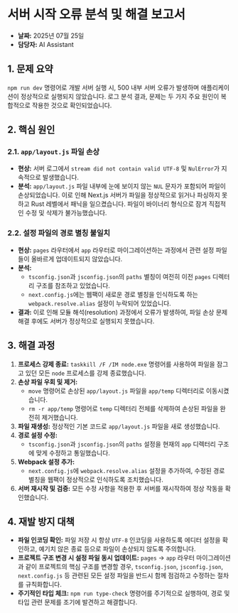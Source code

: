 # 서버 시작 오류 분석 및 해결 보고서

- **날짜:** 2025년 07월 25일
- **담당자:** AI Assistant

## 1. 문제 요약

`npm run dev` 명령어로 개발 서버 실행 시, 500 내부 서버 오류가 발생하며 애플리케이션이 정상적으로 실행되지 않았습니다. 로그 분석 결과, 문제는 두 가지 주요 원인이 복합적으로 작용한 것으로 확인되었습니다.

## 2. 핵심 원인

### 2.1. `app/layout.js` 파일 손상

- **현상:** 서버 로그에서 `stream did not contain valid UTF-8` 및 `NulError`가 지속적으로 발생했습니다.
- **분석:** `app/layout.js` 파일 내부에 눈에 보이지 않는 `NUL` 문자가 포함되어 파일이 손상되었습니다. 이로 인해 Next.js 서버가 파일을 정상적으로 읽거나 파싱하지 못하고 Rust 레벨에서 패닉을 일으켰습니다. 파일이 바이너리 형식으로 잠겨 직접적인 수정 및 삭제가 불가능했습니다.

### 2.2. 설정 파일의 경로 별칭 불일치

- **현상:** `pages` 라우터에서 `app` 라우터로 마이그레이션하는 과정에서 관련 설정 파일들이 올바르게 업데이트되지 않았습니다.
- **분석:**
    - `tsconfig.json`과 `jsconfig.json`의 `paths` 별칭이 여전히 이전 `pages` 디렉터리 구조를 참조하고 있었습니다.
    - `next.config.js`에는 웹팩이 새로운 경로 별칭을 인식하도록 하는 `webpack.resolve.alias` 설정이 누락되어 있었습니다.
- **결과:** 이로 인해 모듈 해석(resolution) 과정에서 오류가 발생하여, 파일 손상 문제 해결 후에도 서버가 정상적으로 실행되지 못했습니다.

## 3. 해결 과정

1.  **프로세스 강제 종료:** `taskkill /F /IM node.exe` 명령어를 사용하여 파일을 잠그고 있던 모든 `node` 프로세스를 강제 종료했습니다.
2.  **손상 파일 우회 및 제거:**
    - `move` 명령어로 손상된 `app/layout.js` 파일을 `app/temp` 디렉터리로 이동시켰습니다.
    - `rm -r app/temp` 명령어로 `temp` 디렉터리 전체를 삭제하여 손상된 파일을 완전히 제거했습니다.
3.  **파일 재생성:** 정상적인 기본 코드로 `app/layout.js` 파일을 새로 생성했습니다.
4.  **경로 설정 수정:**
    - `tsconfig.json`과 `jsconfig.json`의 `paths` 설정을 현재의 `app` 디렉터리 구조에 맞게 수정하고 통일했습니다.
5.  **Webpack 설정 추가:**
    - `next.config.js`에 `webpack.resolve.alias` 설정을 추가하여, 수정된 경로 별칭을 웹팩이 정상적으로 인식하도록 조치했습니다.
6.  **서버 재시작 및 검증:** 모든 수정 사항을 적용한 후 서버를 재시작하여 정상 작동을 확인했습니다.

## 4. 재발 방지 대책

- **파일 인코딩 확인:** 파일 저장 시 항상 `UTF-8` 인코딩을 사용하도록 에디터 설정을 확인하고, 예기치 않은 종료 등으로 파일이 손상되지 않도록 주의합니다.
- **프로젝트 구조 변경 시 설정 파일 동시 업데이트:** `pages` -> `app` 라우터 마이그레이션과 같이 프로젝트의 핵심 구조를 변경할 경우, `tsconfig.json`, `jsconfig.json`, `next.config.js` 등 관련된 모든 설정 파일을 반드시 함께 점검하고 수정하는 절차를 규칙화합니다.
- **주기적인 타입 체크:** `npm run type-check` 명령어를 주기적으로 실행하여, 경로 및 타입 관련 문제를 조기에 발견하고 해결합니다. 